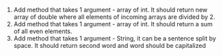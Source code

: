 1. Add method that takes 1 argument - array of int. 
   It should return new array of double where all elements of incoming arrays are divided by 2.
2. Add method that takes 1 argument - array of int. It should return a sum of all even elements.
3. Add method that takes 1 argument - String, it can be a sentence split by space. 
   It should return second word and word should be capitalized 
